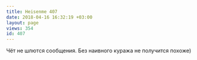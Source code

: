 ```yaml
---
title: Heisenme 407
date: 2018-04-16 16:32:19 +03:00
layout: page
views: 354
id: 407
---
```


Чёт не шлются сообщения. Без наивного куража не получится похоже)


